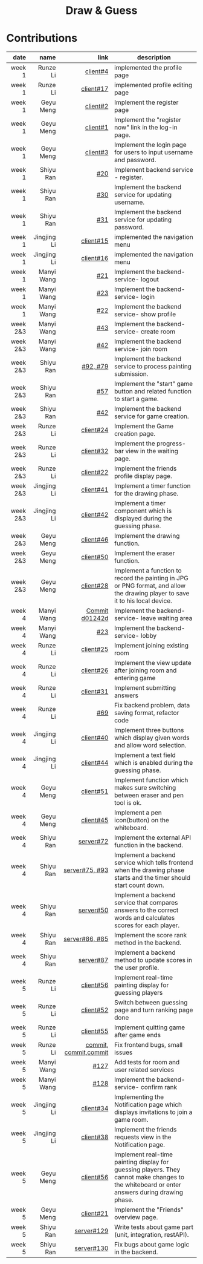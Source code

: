 
<h1 align="center">Draw & Guess</h1>
 
 # Contributions
 | date |  name  | link | description |
|-----:|-----------:|-----------:|-----------|
|week 1| Runze Li |[client#4](https://github.com/sopra-fs23-group-19/sopra-fs23-group-19-client/issues/4) | implemented the profile page|
|week 1| Runze Li |[client#17](https://github.com/sopra-fs23-group-19/sopra-fs23-group-19-client/issues/17) | implemented profile editing page|
|week 1| Geyu Meng |[client#2](https://github.com/sopra-fs23-group-19/sopra-fs23-group-19-client/issues/2) | Implement the register page|
|week 1| Geyu Meng |[client#1](https://github.com/sopra-fs23-group-19/sopra-fs23-group-19-client/issues/1) | Implement the "register now" link in the log-in page.|
|week 1| Geyu Meng |[client#3](https://github.com/sopra-fs23-group-19/sopra-fs23-group-19-client/issues/3) | Implement the login page for users to input username and password. |
|week 1| Shiyu Ran | [#20](https://github.com/sopra-fs23-group-19/sopra-fs23-group-19-server/issues/20) | Implement backend service - register.|
|week 1| Shiyu Ran | [#30](https://github.com/sopra-fs23-group-19/sopra-fs23-group-19-server/issues/30) | Implement the backend service for updating username.|
|week 1| Shiyu Ran | [#31](https://github.com/sopra-fs23-group-19/sopra-fs23-group-19-server/issues/31) | Implement the backend service for updating password.|
|week 1| Jingjing Li | [client#15](https://github.com/sopra-fs23-group-19/sopra-fs23-group-19-client/issues/15) | implemented the navigation menu|
|week 1| Jingjing Li | [client#16](https://github.com/sopra-fs23-group-19/sopra-fs23-group-19-client/issues/16) | implemented the navigation menu|
|week 1| Manyi Wang | [#21](https://github.com/sopra-fs23-group-19/sopra-fs23-group-19-server/issues/21) | Implement the backend-service- logout|
|week 1| Manyi Wang | [#23](https://github.com/sopra-fs23-group-19/sopra-fs23-group-19-server/issues/23) | Implement the backend-service- login|
|week 1| Manyi Wang | [#22](https://github.com/sopra-fs23-group-19/sopra-fs23-group-19-server/issues/22) | Implement the backend service- show profile|
|week 2&3| Manyi Wang | [#43](https://github.com/sopra-fs23-group-19/sopra-fs23-group-19-server/issues/43) | Implement the backend-service- create room|
|week 2&3| Manyi Wang | [#42](https://github.com/sopra-fs23-group-19/sopra-fs23-group-19-server/issues/42) | Implement the backend service- join room|
|week 2&3| Shiyu Ran | [#92, #79](https://github.com/sopra-fs23-group-19/sopra-fs23-group-19-server/issues/92) | Implement the backend service to process painting submission.| 
|week 2&3| Shiyu Ran | [#57](https://github.com/sopra-fs23-group-19/sopra-fs23-group-19-server/issues/57) | Implement the "start" game button and related function to start a game.|
|week 2&3| Shiyu Ran | [#42](https://github.com/sopra-fs23-group-19/sopra-fs23-group-19-server/issues/42) |Implement the backend service for game creation.|
|week 2&3| Runze Li  | [client#24](https://github.com/sopra-fs23-group-19/sopra-fs23-group-19-client/issues/24) |Implement the Game creation page.|
|week 2&3| Runze Li  | [client#32](https://github.com/sopra-fs23-group-19/sopra-fs23-group-19-client/issues/32) |Implement the progress-bar view in the waiting page.|
|week 2&3| Runze Li  | [client#22](https://github.com/sopra-fs23-group-19/sopra-fs23-group-19-client/issues/22) |Implement the friends profile display page.|
|week 2&3| Jingjing Li  | [client#41](https://github.com/sopra-fs23-group-19/sopra-fs23-group-19-client/issues/41) |Implement a timer function for the drawing phase.|
|week 2&3| Jingjing Li  | [client#42](https://github.com/sopra-fs23-group-19/sopra-fs23-group-19-client/issues/42) |Implement a timer component which is displayed during the guessing phase.|
|week 2&3| Geyu Meng  | [client#46](https://github.com/sopra-fs23-group-19/sopra-fs23-group-19-client/issues/46) |Implement the drawing function. |
|week 2&3| Geyu Meng  | [client#50](https://github.com/sopra-fs23-group-19/sopra-fs23-group-19-client/issues/50) |Implement the eraser function.|
|week 2&3| Geyu Meng  | [client#28](https://github.com/sopra-fs23-group-19/sopra-fs23-group-19-client/issues/28) |Implement a function to record the painting in JPG or PNG format, and allow the drawing player to save it to his local device. |
|week 4| Manyi Wang | [Commit d01242d](https://github.com/sopra-fs23-group-19/sopra-fs23-group-19-server/commit/d01242d077c170d5bfaeb7d2869c9a919a24c7c4) | Implement the backend-service- leave waiting area|
|week 4| Manyi Wang | [#23](https://github.com/sopra-fs23-group-19/sopra-fs23-group-19-server/issues/23)| Implement the backend-service- lobby|
|week 4| Runze Li | [client#25](https://github.com/sopra-fs23-group-19/sopra-fs23-group-19-client/issues/25) | Implement joining existing room|
|week 4| Runze Li  | [client#26](https://github.com/sopra-fs23-group-19/sopra-fs23-group-19-client/issues/26)| Implement the view update after joining room and entering game|
|week 4| Runze Li  | [client#31](https://github.com/sopra-fs23-group-19/sopra-fs23-group-19-client/issues/31)| Implement submitting answers|
|week 4| Runze Li  | [#69](https://github.com/sopra-fs23-group-19/sopra-fs23-group-19-server/issues/69)| Fix backend problem, data saving format, refactor code|
|week 4| Jingjing Li  | [client#40](https://github.com/sopra-fs23-group-19/sopra-fs23-group-19-client/issues/40) |Implement three buttons which display given words and allow word selection.|
|week 4| Jingjing Li  | [client#44](https://github.com/sopra-fs23-group-19/sopra-fs23-group-19-client/issues/44) |Implement a text field which is enabled during the guessing phase.|
|week 4| Geyu Meng  | [client#51](https://github.com/sopra-fs23-group-19/sopra-fs23-group-19-client/issues/51)| Implement function which makes sure switching between eraser and pen tool is ok.|
|week 4| Geyu Meng  | [client#45](https://github.com/sopra-fs23-group-19/sopra-fs23-group-19-client/issues/45)| Implement a pen icon(button) on the whiteboard.|
|week 4| Shiyu Ran  | [server#72](https://github.com/sopra-fs23-group-19/sopra-fs23-group-19-server/issues/72)| Implement the external API function in the backend.|
|week 4| Shiyu Ran  | [server#75, #93](https://github.com/sopra-fs23-group-19/sopra-fs23-group-19-server/issues/75)| Implement a backend service which tells frontend when the drawing phase starts and the timer should start count down.|
|week 4| Shiyu Ran  | [server#50](https://github.com/sopra-fs23-group-19/sopra-fs23-group-19-server/issues/50)| Implement a backend service that compares answers to the correct words and calculates scores for each player.|
|week 4| Shiyu Ran  | [server#86, #85](https://github.com/sopra-fs23-group-19/sopra-fs23-group-19-server/issues/86)| Implement the score rank method in the backend.|
|week 4| Shiyu Ran  | [server#87](https://github.com/sopra-fs23-group-19/sopra-fs23-group-19-server/issues/87)| Implement a backend method to update scores in the user profile.|
|week 5| Runze Li  | [client#56](https://github.com/sopra-fs23-group-19/sopra-fs23-group-19-client/issues/56)|Implement real-time painting display for guessing players|
|week 5| Runze Li  | [client#52](https://github.com/sopra-fs23-group-19/sopra-fs23-group-19-client/issues/52)| Switch between guessing page and turn ranking page done|
|week 5| Runze Li  | [client#55](https://github.com/sopra-fs23-group-19/sopra-fs23-group-19-client/issues/55)| Implement quitting game after game ends|
|week 5| Runze Li  | [commit](https://github.com/sopra-fs23-group-19/sopra-fs23-group-19-client/commit/473eada03495d6ec2c54ccec1a9ef03f0351e414),  [commit](https://github.com/sopra-fs23-group-19/sopra-fs23-group-19-client/commit/f1ea1baa2e1b10a09bfa2497c57ee978294a6c42),[commit](https://github.com/sopra-fs23-group-19/sopra-fs23-group-19-client/commit/b7dd57b5f3f71bdae844ea0ad6c1db1b8a0de135)| Fix frontend bugs, small issues|
|week 5| Manyi Wang | [#127](https://github.com/sopra-fs23-group-19/sopra-fs23-group-19-server/issues/127)| Add tests for room and user related services|
|week 5| Manyi Wang | [#128](https://github.com/sopra-fs23-group-19/sopra-fs23-group-19-server/issues/128)| Implement the backend-service- confirm rank|
|week 5| Jingjing Li  | [client#34](https://github.com/sopra-fs23-group-19/sopra-fs23-group-19-client/issues/34) |Implementing the Notification page which displays invitations to join a game room.|
|week 5| Jingjing Li  | [client#38](https://github.com/sopra-fs23-group-19/sopra-fs23-group-19-client/issues/38) |Implement the friends requests view in the Notification page.|
|week 5| Geyu Meng  | [client#56](https://github.com/sopra-fs23-group-19/sopra-fs23-group-19-client/issues/56)| Implement real-time painting display for guessing players. They cannot make changes to the whiteboard or enter answers during drawing phase.|
|week 5| Geyu Meng  | [client#21](https://github.com/sopra-fs23-group-19/sopra-fs23-group-19-client/issues/21)| Implement the "Friends" overview page.|
|week 5| Shiyu Ran  | [server#129](https://github.com/sopra-fs23-group-19/sopra-fs23-group-19-server/issues/129)| Write tests about game part (unit, integration, restAPI).|
|week 5| Shiyu Ran  | [server#130](https://github.com/sopra-fs23-group-19/sopra-fs23-group-19-server/issues/130)| Fix bugs about game logic in the backend.|
